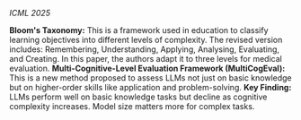 *ICML 2025*

**Bloom's Taxonomy:** This is a framework used in education to classify learning objectives into different levels of complexity. The revised version includes: Remembering, Understanding, Applying, Analysing, Evaluating, and Creating. In this paper, the authors adapt it to three levels for medical evaluation.
**Multi-Cognitive-Level Evaluation Framework (MultiCogEval):** This is a new method proposed to assess LLMs not just on basic knowledge but on higher-order skills like application and problem-solving.
**Key Finding:** LLMs perform well on basic knowledge tasks but decline as cognitive complexity increases. Model size matters more for complex tasks.